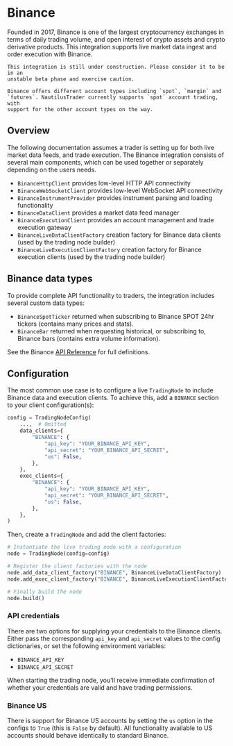 # Binance

Founded in 2017, Binance is one of the largest cryptocurrency exchanges in terms 
of daily trading volume, and open interest of crypto assets and crypto 
derivative products. This integration supports live market data ingest and order
execution with Binance.

```{warning}
This integration is still under construction. Please consider it to be in an
unstable beta phase and exercise caution.
```

```{note}
Binance offers different account types including `spot`, `margin` and 
`futures`. NautilusTrader currently supports `spot` account trading, with 
support for the other account types on the way.
```

## Overview
The following documentation assumes a trader is setting up for both live market 
data feeds, and trade execution. The Binance integration consists of several 
main components, which can be used together or separately depending on the users 
needs.

- `BinanceHttpClient` provides low-level HTTP API connectivity
- `BinanceWebSocketClient` provides low-level WebSocket API connectivity
- `BinanceInstrumentProvider` provides instrument parsing and loading functionality
- `BinanceDataClient` provides a market data feed manager
- `BinanceExecutionClient` provides an account management and trade execution gateway
- `BinanceLiveDataClientFactory` creation factory for Binance data clients (used by the trading node builder)
- `BinanceLiveExecutionClientFactory` creation factory for Binance execution clients (used by the trading node builder)

## Binance data types
To provide complete API functionality to traders, the integration includes several
custom data types:
- `BinanceSpotTicker` returned when subscribing to Binance SPOT 24hr tickers (contains many prices and stats).
- `BinanceBar` returned when requesting historical, or subscribing to, Binance bars (contains extra volume information).

See the Binance [API Reference](../api_reference/adapters/binance.md) for full definitions.

## Configuration
The most common use case is to configure a live `TradingNode` to include Binance 
data and execution clients. To achieve this, add a `BINANCE` section to your client
configuration(s):

```python
config = TradingNodeConfig(
    ...,  # Omitted
    data_clients={
        "BINANCE": {
            "api_key": "YOUR_BINANCE_API_KEY",
            "api_secret": "YOUR_BINANCE_API_SECRET",
            "us": False,
        },
    },
    exec_clients={
        "BINANCE": {
            "api_key": "YOUR_BINANCE_API_KEY",
            "api_secret": "YOUR_BINANCE_API_SECRET",
            "us": False,
        },
    },
)
```

Then, create a `TradingNode` and add the client factories:

```python
# Instantiate the live trading node with a configuration
node = TradingNode(config=config)

# Register the client factories with the node
node.add_data_client_factory("BINANCE", BinanceLiveDataClientFactory)
node.add_exec_client_factory("BINANCE", BinanceLiveExecutionClientFactory)

# Finally build the node
node.build()
```

### API credentials
There are two options for supplying your credentials to the Binance clients.
Either pass the corresponding `api_key` and `api_secret` values to the config dictionaries, or
set the following environment variables: 
- `BINANCE_API_KEY`
- `BINANCE_API_SECRET`

When starting the trading node, you'll receive immediate confirmation of whether your
credentials are valid and have trading permissions.

### Binance US
There is support for Binance US accounts by setting the `us` option in the configs
to `True` (this is `False` by default). All functionality available to US accounts
should behave identically to standard Binance.
